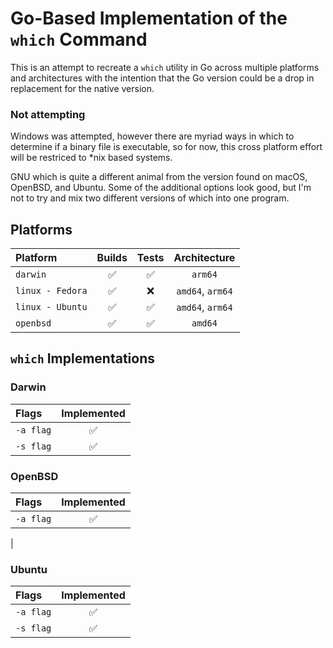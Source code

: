 # Go-Based Implementation of the `which` Command

This is an attempt to recreate a `which` utility in Go across multiple platforms and architectures with the intention that the Go version could be a drop in replacement for the native version.

### Not attempting

Windows was attempted, however there are myriad ways in which to determine if a binary file is executable, so for now, this cross platform effort will be restriced to *nix based systems.

GNU which is quite a different animal from the version found on macOS, OpenBSD, and Ubuntu. Some of the additional options look good, but I'm not to try and mix two different versions of which into one program.

## Platforms

| Platform            | Builds|Tests|Architecture|
| :-------------------| :----:|:---:|:----------:|
| `darwin`            | ✅    |✅   |`arm64`          |
| `linux - Fedora`    | ✅    |❌   |`amd64`, `arm64` |
| `linux - Ubuntu`    | ✅    |✅   |`amd64`, `arm64` |
| `openbsd`           | ✅    |✅   |`amd64`          |

## `which` Implementations

### Darwin

|Flags               |Implemented|
|:-------------------|:----:|
|`-a flag`           |✅    |
|`-s flag`           |✅    |

### OpenBSD

|Flags              |Implemented|
|:------------------|:----:|
|`-a flag`          |✅    |
| 

### Ubuntu

|Flags               |Implemented|
|:-------------------|:----:|
|`-a flag`           |✅    |
|`-s flag`           |✅    |